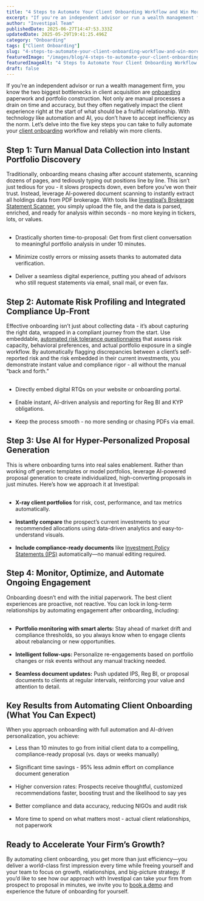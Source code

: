 ```yaml
---
title: "4 Steps to Automate Your Client Onboarding Workflow and Win More Clients"
excerpt: "If you're an independent advisor or run a wealth management firm, you know the two biggest bottlenecks in client acquisition are onboarding paperwork and portfolio construction."
author: "Investipal Team"
publishedDate: 2025-06-27T14:47:53.333Z
updatedDate: 2025-05-29T19:41:25.496Z
category: "Onboarding"
tags: ["Client Onboarding"]
slug: "4-steps-to-automate-your-client-onboarding-workflow-and-win-more-clients"
featuredImage: "/images/blog/4-steps-to-automate-your-client-onboarding-workflow-and-win-more-clients__6838b863fee26632b564a641_Scale_20Your_20Advisory_20Practice_20with_20AI-Driven_20Tax_20Optimization_20and_20Proposals_20_7_.png"
featuredImageAlt: "4 Steps to Automate Your Client Onboarding Workflow and Win More Clients"
draft: false
---
```

<p id="">If you're an independent advisor or run a wealth management firm, you know the two biggest bottlenecks in client acquisition are <a href="/blog/category/onboarding">onboarding</a> paperwork and portfolio construction. Not only are manual processes a drain on time and accuracy, but they often negatively impact the client experience right at the start of what should be a fruitful relationship. With technology like automation and AI, you don’t have to accept inefficiency as the norm. Let’s delve into the five key steps you can take to fully automate your <a href="/features/client-acquisition">client onboarding</a> workflow and reliably win more clients.</p><h2 id="">Step 1: Turn Manual Data Collection into Instant Portfolio Discovery</h2><p id="">Traditionally, onboarding means chasing after account statements, scanning dozens of pages, and tediously typing out positions line by line. This isn’t just tedious for you - it slows prospects down, even before you’ve won their trust. Instead, leverage AI-powered document scanning to instantly extract all holdings data from PDF brokerage. With tools like <a href="/features/automated-statement-scanner" target="_blank" id="">Investipal’s Brokerage Statement Scanner</a>, you simply upload the file, and the data is parsed, enriched, and ready for analysis within seconds - no more keying in tickers, lots, or values.</p><ul id=""> &nbsp;<li id="">Drastically shorten time-to-proposal: Get from first client conversation to meaningful portfolio analysis in under 10 minutes.</li> &nbsp;<li id="">Minimize costly errors or missing assets thanks to automated data verification.</li> &nbsp;<li id="">Deliver a seamless digital experience, putting you ahead of advisors who still request statements via email, snail mail, or even fax.</li></ul><h2 id="">Step 2: Automate Risk Profiling and Integrated Compliance Up-Front</h2><p id="">Effective onboarding isn’t just about collecting data - it’s about capturing the right data, wrapped in a compliant journey from the start. Use embeddable, <a href="/risk-assessment" id="">automated risk tolerance questionnaires</a> that assess risk capacity, behavioral preferences, and actual portfolio exposure in a single workflow. By automatically flagging discrepancies between a client’s self-reported risk and the risk embedded in their current investments, you demonstrate instant value and compliance rigor - all without the manual “back and forth.”</p><ul id=""> &nbsp;<li id="">Directly embed digital RTQs on your website or onboarding portal.</li> &nbsp;<li id="">Enable instant, AI-driven analysis and reporting for Reg BI and KYP obligations.</li> &nbsp;<li id="">Keep the process smooth - no more sending or chasing PDFs via email.</li></ul><h2 id="">Step 3: Use AI for Hyper-Personalized Proposal Generation</h2><p id="">This is where onboarding turns into real sales enablement. Rather than working off generic templates or model portfolios, leverage AI-powered proposal generation to create individualized, high-converting proposals in just minutes. Here’s how we approach it at Investipal:</p><ul id=""> &nbsp;<li id=""><strong id="">X-ray client portfolios</strong> for risk, cost, performance, and tax metrics automatically.</li> &nbsp;<li id=""><strong id="">Instantly compare</strong> the prospect’s current investments to your recommended allocations using data-driven analytics and easy-to-understand visuals.</li> &nbsp;<li id=""><strong id="">Include compliance-ready documents</strong> like <a href="/features/investment-policy-statements" id="">Investment Policy Statements (IPS)</a> automatically—no manual editing required.</li></ul><h2 id="">Step 4: Monitor, Optimize, and Automate Ongoing Engagement</h2><p id="">Onboarding doesn’t end with the initial paperwork. The best client experiences are proactive, not reactive. You can lock in long-term relationships by automating engagement after onboarding, including:</p><ul id=""> &nbsp;<li id=""><strong id="">Portfolio monitoring with smart alerts:</strong> Stay ahead of market drift and compliance thresholds, so you always know when to engage clients about rebalancing or new opportunities.</li> &nbsp;<li id=""><strong id="">Intelligent follow-ups:</strong> Personalize re-engagements based on portfolio changes or risk events without any manual tracking needed.</li> &nbsp;<li id=""><strong id="">Seamless document updates:</strong> Push updated IPS, Reg BI, or proposal documents to clients at regular intervals, reinforcing your value and attention to detail.</li></ul><h2 id="">Key Results from Automating Client Onboarding (What You Can Expect)</h2><p id="">When you approach onboarding with full automation and AI-driven personalization, you achieve:</p><ul id=""><li id="">Less than 10 minutes to go from initial client data to a compelling, compliance-ready proposal (vs. days or weeks manually)</li> &nbsp;<li id="">Significant time savings - 95% less admin effort on compliance document generation</li> &nbsp;<li id="">Higher conversion rates: Prospects receive thoughtful, customized recommendations faster, boosting trust and the likelihood to say yes</li> &nbsp;<li id="">Better compliance and data accuracy, reducing NIGOs and audit risk</li> &nbsp;<li id="">More time to spend on what matters most - actual client relationships, not paperwork</li></ul><h2 id="">Ready to Accelerate Your Firm’s Growth?</h2><p id="">By automating client onboarding, you get more than just efficiency—you deliver a world-class first impression every time while freeing yourself and your team to focus on growth, relationships, and big-picture strategy. If you’d like to see how our approach with Investipal can take your firm from prospect to proposal in minutes, we invite you to <a href="/book-a-demo" target="_blank">book a demo</a> and experience the future of onboarding for yourself.</p>